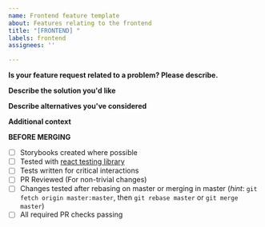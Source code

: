 ```yaml
---
name: Frontend feature template
about: Features relating to the frontend
title: "[FRONTEND] "
labels: frontend
assignees: ''

---
```


**Is your feature request related to a problem? Please describe.**
<!-- A clear and concise description of what the problem is. Ex. I'm always frustrated when [...] -->

**Describe the solution you'd like**
<!-- A clear and concise description of what you want to happen. -->

**Describe alternatives you've considered**
<!-- A clear and concise description of any alternative solutions or features you've considered. -->

**Additional context**
<!-- Add any other context or screenshots about the feature request here. -->

**BEFORE MERGING**

- [ ] Storybooks created where possible
- [ ] Tested with [react testing library](https://testing-library.com/docs/react-testing-library/example-intro)
- [ ] Tests written for critical interactions
- [ ] PR Reviewed (For non-trivial changes)
- [ ] Changes tested after rebasing on master or merging in master (_hint_: `git fetch origin master:master`, then `git rebase master` or `git merge master`)
- [ ] All required PR checks passing
